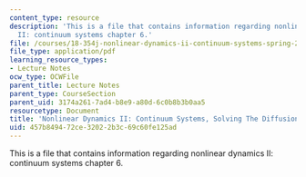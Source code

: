 ```yaml
---
content_type: resource
description: 'This is a file that contains information regarding nonlinear dynamics
  II: continuum systems chapter 6.'
file: /courses/18-354j-nonlinear-dynamics-ii-continuum-systems-spring-2015/457b849472ce32022b3c69c60fe125ad_MIT18_354JS15_Ch6.pdf
file_type: application/pdf
learning_resource_types:
- Lecture Notes
ocw_type: OCWFile
parent_title: Lecture Notes
parent_type: CourseSection
parent_uid: 3174a261-7ad4-b8e9-a80d-6c0b8b3b0aa5
resourcetype: Document
title: 'Nonlinear Dynamics II: Continuum Systems, Solving The Diffusion Equation'
uid: 457b8494-72ce-3202-2b3c-69c60fe125ad
---
```

This is a file that contains information regarding nonlinear dynamics II: continuum systems chapter 6.

